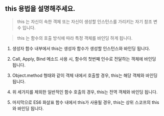 ## this 용법을 설명해주세요.

> this 는 자신이 속한 객체 또는 자신이 생성할 인스턴스를 가리키는 자기 참조 변수 입니다.

> this 는 함수의 호출 방식에 따라 특정 객체를 바인딩 하게 됩니다.

1. 생성자 함수 내부에서 this는 생성자 함수가 생성할 인스턴스와 바인딩 됩니다.

2. Call, Apply, Bind 메소드 사용 시, 함수의 첫번째 인수로 전달하는 객체에 바인딩 됩니다.

3. Object.method 형태와 같이 객체 내에서 호출할 경우, this는 해당 객체와 바인딩 됩니다.

4. 위 세가지를 제외한 일반적인 함수 호출의 경우, this는 전역 객체와 바인딩 됩니다.

5. 마지막으로 ES6 화살표 함수 내에서 this가 사용될 경우, this는 상위 스코프의 this와 바인딩 됩니다.
